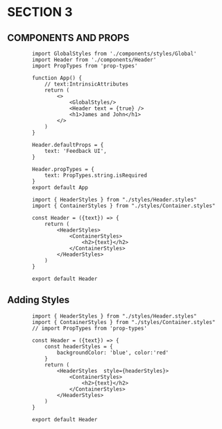 # SECTION 3
## COMPONENTS AND PROPS 
<!-- App.tsx -->
            import GlobalStyles from './components/styles/Global'
            import Header from './components/Header'
            import PropTypes from 'prop-types'

            function App() {
                // text:IntrinsicAttributes
                return (
                    <>
                        <GlobalStyles/>
                        <Header text = {true} />
                        <h1>James and John</h1>
                    </>
                )
            }

            Header.defaultProps = {
                text: 'Feedback UI',
            }

            Header.propTypes = {
                text: PropTypes.string.isRequired
            }
            export default App

<!-- Header.tsx -->
            import { HeaderStyles } from "./styles/Header.styles"
            import { ContainerStyles } from "./styles/Container.styles"

            const Header = ({text}) => {
                return (
                    <HeaderStyles>
                        <ContainerStyles>
                            <h2>{text}</h2>
                        </ContainerStyles>
                    </HeaderStyles>
                )
            }

            export default Header


## Adding Styles

            import { HeaderStyles } from "./styles/Header.styles"
            import { ContainerStyles } from "./styles/Container.styles"
            // import PropTypes from 'prop-types'
            
            const Header = ({text}) => {
                const headerStyles = {
                    backgroundColor: 'blue', color:'red'
                }
                return (
                    <HeaderStyles  style={headerStyles}>
                        <ContainerStyles>
                            <h2>{text}</h2>
                        </ContainerStyles>
                    </HeaderStyles>
                )
            }
            
            export default Header